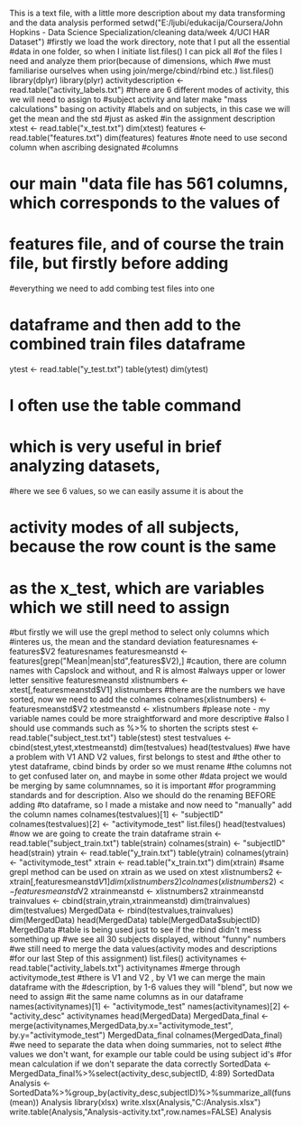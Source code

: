 This is a text file, with a little more description about my data transforming and the data analysis performed
setwd("E:/ljubi/edukacija/Coursera/John Hopkins - Data Science Specialization/cleaning data/week 4/UCI HAR Dataset")
#firstly we load the work directory, note that I put all the essential
#data in one folder, so when I initiate list.files() I can pick all
#of the files I need and analyze them prior(because of dimensions, which
#we must familiarise ourselves when using join/merge/cbind/rbind etc.)
list.files()
library(dplyr)
library(plyr)
activitydescription <- read.table("activity_labels.txt")
#there are 6 different modes of activity, this we will need to assign to
#subject activity and later make "mass calculations" basing on activity
#labels and on subjects, in this case we will get the mean and the std
#just as asked
#in the assignment description
xtest <- read.table("x_test.txt")
dim(xtest)
features <- read.table("features.txt")
dim(features)
features
#note need to use second column when ascribing designated
#columns
# our main "data file has 561 columns, which corresponds to the values of 
# features file, and of course the train file, but firstly before adding
#everything we need to add combing test files into one
# dataframe and then add to the combined train files dataframe
ytest <- read.table("y_test.txt")
table(ytest)
dim(ytest)
# I often use the table command
# which is very useful in brief analyzing datasets, 
#here we see 6 values, so we can easily assume it is about the
# activity modes of all subjects, because the row count is the same
# as the x_test, which are variables which we still need to assign
#but firstly we will use the grepl method to select only columns which
#interes us, the mean and the standard deviation
featuresnames <- features$V2
featuresnames
featuresmeanstd <- features[grep("Mean|mean|std",features$V2),]
#caution, there are column names with Capslock and without, and R is almost
#always upper or lower letter sensitive
featuresmeanstd
xlistnumbers <- xtest[,featuresmeanstd$V1]
xlistnumbers
#there are the numbers we have sorted, now we need to add the colnames
colnames(xlistnumbers) <- featuresmeanstd$V2
xtestmeanstd <- xlistnumbers
#please note - my variable names could be more straightforward and more descriptive
#also I should use commands such as %>% to shorten the scripts
stest <- read.table("subject_test.txt")
table(stest)
stest
testvalues <- cbind(stest,ytest,xtestmeanstd)
dim(testvalues)
head(testvalues)
#we have a problem with V1 AND V2 values, first belongs to stest and
#the other to ytest dataframe, cbind binds by order so we must rename
#the columns not to get confused later on, and maybe in some other
#data project we would be merging by same columnnames, so it is important
#for programming standards and for description. Also we should do the renaming BEFORE adding
#to dataframe, so I made a mistake and now need to "manually" add the column names
colnames(testvalues)[1] <- "subjectID"
colnames(testvalues)[2] <- "activitymode_test"
list.files()
head(testvalues)
#now we are going to create the train dataframe
strain <- read.table("subject_train.txt")
table(strain)
colnames(strain) <- "subjectID"
head(strain)
ytrain <- read.table("y_train.txt")
table(ytrain)
colnames(ytrain) <- "activitymode_test"
xtrain <- read.table("x_train.txt")
dim(xtrain)
#same grepl method can be used on xtrain as we used on xtest
xlistnumbers2 <- xtrain[,featuresmeanstd$V1]
dim(xlistnumbers2)
colnames(xlistnumbers2) <- featuresmeanstd$V2
xtrainmeanstd <- xlistnumbers2
xtrainmeanstd
trainvalues <- cbind(strain,ytrain,xtrainmeanstd)
dim(trainvalues)
dim(testvalues)
MergedData <- rbind(testvalues,trainvalues)
dim(MergedData)
head(MergedData)
table(MergedData$subjectID)
MergedData
#table is being used just to see if the rbind didn't mess something up
#we see all 30 subjects displayed, without "funny" numbers
#we still need to merge the data values(activity modes and descriptions
#for our last Step of this assignment)
list.files()
activitynames <- read.table("activity_labels.txt")
activitynames
#merge through activitymode_test
#there is V1 and V2 , by V1 we can merge the main dataframe with the
#description, by 1-6 values they will "blend", but now we need to assign
#it the same name columns as in our dataframe
names(activitynames)[1] <- "activitymode_test"
names(activitynames)[2] <- "activity_desc"
activitynames
head(MergedData)
MergedData_final <- merge(activitynames,MergedData,by.x="activitymode_test", by.y="activitymode_test")
MergedData_final
colnames(MergedData_final)
#we need to separate the data when doing summaries, not to select
#the values we don't want, for example our table could be using subject id's
#for mean calculation if we don't separate the data correctly
SortedData <- MergedData_final%>%select(activity_desc,subjectID, 4:89)
SortedData
Analysis <- SortedData%>%group_by(activity_desc,subjectID)%>%summarize_all(funs(mean))
Analysis
library(xlsx)
write.xlsx(Analysis,"C:/Analysis.xlsx")
write.table(Analysis,"Analysis-activity.txt",row.names=FALSE)
Analysis
